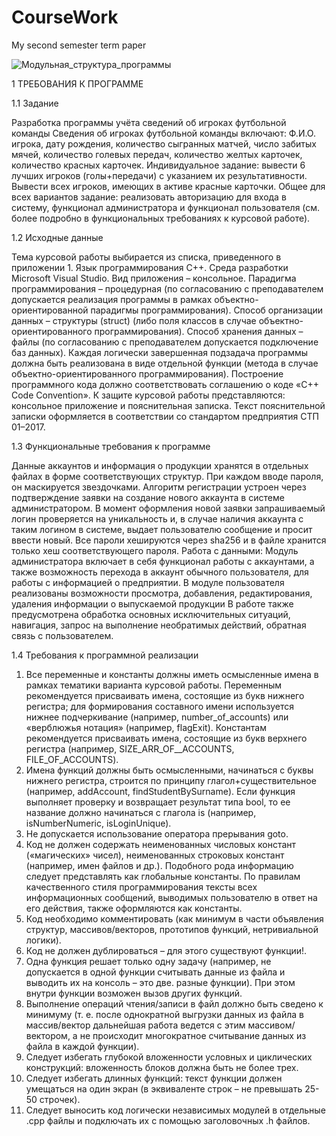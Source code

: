 # CourseWork
 My second semester term paper

![Модульная_структура_программы](https://user-images.githubusercontent.com/91983402/178626075-8207aa9e-db42-459e-a526-dde3a56be299.jpg)

1 ТРЕБОВАНИЯ К ПРОГРАММЕ

1.1	Задание

Разработка программы учёта сведений об игроках футбольной команды 
Сведения об игроках футбольной команды включают: Ф.И.О. игрока, дату рождения, количество сыгранных матчей, число забитых мячей, количество голевых передач, количество желтых карточек, количество красных карточек.
Индивидуальное задание: вывести 6 лучших игроков (голы+передачи) с указанием их результативности. Вывести всех игроков, имеющих в активе красные карточки.
Общее для всех вариантов задание: реализовать авторизацию для входа в систему, функционал администратора и функционал пользователя (см. более подробно в функциональных требованиях к курсовой работе). 

1.2 Исходные данные

Тема курсовой работы выбирается из списка, приведенного в 
приложении 1.
Язык программирования С++.
Среда разработки Microsoft Visual Studio.
Вид приложения – консольное.
Парадигма программирования – процедурная (по согласованию с преподавателем допускается реализация программы в рамках объектно-ориентированной парадигмы программирования). 
Способ организации данных – структуры (struct) (либо поля классов в случае объектно-ориентированного программирования). 
Способ хранения данных – файлы (по согласованию с преподавателем допускается подключение баз данных). 
Каждая логически завершенная подзадача программы должна быть реализована в виде отдельной функции (метода в случае объектно-ориентированного программирования).
Построение программного кода должно соответствовать соглашению о коде «С++ Code Convention».
К защите курсовой работы представляются: консольное приложение и пояснительная записка.
Текст пояснительной записки оформляется в соответствии со стандартом предприятия СТП 01–2017.

1.3 Функциональные требования к программе

Данные аккаунтов и информация о продукции хранятся в отдельных файлах в форме соответствующих структур.
При каждом вводе пароля, он маскируется звездочками.
Алгоритм регистрации устроен через подтверждение заявки на создание нового аккаунта в системе администратором. В момент оформления новой заявки запрашиваемый логин проверяется на уникальность и, в случае наличия аккаунта с таким логином в системе, выдает пользователю сообщение и просит ввести новый.
Все пароли хешируются через sha256 и в файле хранится только хеш соответствующего пароля.
Работа с данными:
Модуль администратора включает в себя функционал работы с аккаунтами, а также возможность перехода в аккаунт обычного пользователя, для работы с информацией о предприятии.
В модуле пользователя реализованы возможности просмотра, добавления, редактирования, удаления информации о выпускаемой продукции
В работе также предусмотрена обработка основных исключительных ситуаций, навигация, запрос на выполнение необратимых действий, обратная связь с пользователем.

1.4 Требования к программной реализации

1. Все переменные и константы должны иметь осмысленные имена в рамках тематики варианта курсовой работы. Переменным рекомендуется присваивать имена, состоящие из букв нижнего регистра; для формирования составного имени используется нижнее подчеркивание (например, number_of_accounts) или  «верблюжья нотация» (например, flagExit). Константам рекомендуется присваивать имена, состоящие из букв верхнего регистра (например, SIZE_ARR_OF__ACCOUNTS, FILE_OF_ACCOUNTS).
2. Имена функций должны быть осмысленными, начинаться с буквы нижнего регистра, строится по принципу глагол+существительное (например, addAccount, findStudentBySurname). Если функция выполняет проверку и возвращает результат типа bool, то ее название должно начинаться с глагола is (например, isNumberNumeric, isLoginUnique). 
3.   Не допускается использование оператора прерывания goto.
4. Код не должен содержать неименованных числовых констант («магических» чисел), неименованных строковых констант (например, имен файлов и др.). Подобного рода информацию следует представлять как глобальные константы. По правилам качественного стиля программирования тексты всех информационных сообщений, выводимых пользователю в ответ на его действия, также оформляются как константы.
5.  Код необходимо комментировать (как минимум в части объявления структур, массивов/векторов, прототипов функций, нетривиальной логики).
6.   Код не должен дублироваться – для этого существуют функции!.
7.  Одна функция решает только одну задачу (например, не допускается в одной функции считывать данные из файла и выводить их на консоль – это две.
разные функции). При этом внутри функции возможен вызов других функций.
8.  Выполнение операций чтения/записи в файл должно быть сведено к минимуму (т. е. после однократной выгрузки данных из файла в массив/вектор дальнейшая работа ведется с этим массивом/вектором, а не происходит многократное считывание данных из файла в каждой функции).
9. Следует избегать глубокой вложенности условных и циклических конструкций: вложенность блоков должна быть не более трех.
10. Следует избегать длинных функций: текст функции должен умещаться на один экран (в эквиваленте строк – не превышать 25-50 строчек). 
11. Следует выносить код логически независимых модулей в отдельные .cpp файлы и подключать их с помощью заголовочных .h файлов.
